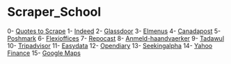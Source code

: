 # Scraper_School
0- [Quotes to Scrape](https://quotes.toscrape.com/)
1- [Indeed](https://uk.indeed.com/cyber-AND-security-jobs-in-London,-Greater-London)
2- [Glassdoor](https://www.glassdoor.com/Reviews/IBM-Egypt-Reviews-EI_IE354.0,3_IL.4,9_IN69.htm)
3- [Elmenus](https://www.elmenus.com/)
4- [Canadapost](https://www.canadapost.ca/info/mc/personal/postalcode/fpc.jsf)
5- [Poshmark](https://poshmark.com/category/Women-Bags-Shoulder_Bags)
6- [Flexioffices](https://www.flexioffices.com/au)
7- [Repocast](https://bid.repocast.com/lots#YXVjdGlvbltpZF09NTc3MyZhdWN0aW9uW2xvY2F0aW9uXT1hbGwmYXVjdGlvbltzdGF0dXNdPXVwY29taW5nJmF1Y3Rpb25bdHlwZV09YWxsJmxpbWl0PTMwJmxvdFtjYXRlZ29yeV09YWxsJmxvdFtsb2NhdGlvbl09YWxsJmxvdFttaWxlX3JhZGl1c109MjUmcGFnZT0x)
8- [Anmeld-haandvaerker](https://www.anmeld-haandvaerker.dk/resultater?search=anl%C3%A6gsgartner)
9- [Tadawul](https://www.tadawul.com.sa/wps/portal/tadawul/market-participants/issuers/issuers-directory/company-details/!ut/p/z1/04_Sj9CPykssy0xPLMnMz0vMAfIjo8zi_Tx8nD0MLIy83V1DjA0czVx8nYP8PI0MDAz0I4EKzBEKDEJDLYEKjJ0DA11MjQzcTfW99KPSc_KTIGZllJQUWKkaqBqUJKYklpfmqBroRyXn5xYk5lUGV-Ym5QMVGQGBfjghUwuyg3LKKh0VASPsaGM!/#chart_tab2)
10- [Tripadvisor](https://www.tripadvisor.com/VacationRentals-g303855-Reviews-Nabq_Bay_Sharm_El_Sheikh_South_Sinai_Red_Sea_and_Sinai-Vacation_Rentals.html)
11- [Easydata](https://www.easydata.co.za/dataset/BER/folder/BER-TREE_AA/)
12- [Opendiary](https://www.opendiary.com/)
13- [Seekingalpha](https://seekingalpha.com/symbol/AAPL)
14- [Yahoo Finance](https://finance.yahoo.com/quote/AAPL)
15- [Google Maps](https://www.google.com/maps/place/Glamour+Plastic+Surgery+and+Med+Spa/@29.712547,-95.4632295,17z/data=!4m13!1m5!8m4!1e1!2s108846486072811699508!3m1!1e1!3m6!1s0x8640c199ecaa79f5:0xe1a74509fe3335e3!8m2!3d29.712752!4d-95.461073!9m1!1b1)














